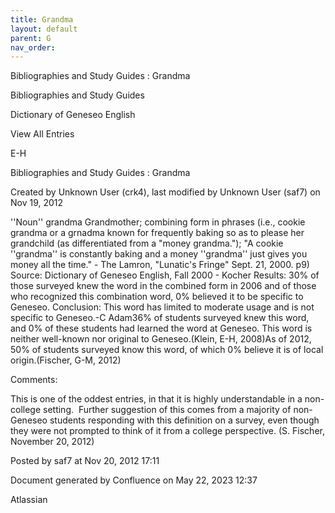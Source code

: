 ```yaml
---
title: Grandma
layout: default
parent: G
nav_order:
---
```


Bibliographies and Study Guides : Grandma

Bibliographies and Study Guides

Dictionary of Geneseo English

View All Entries

E-H

Bibliographies and Study Guides : Grandma

Created by  Unknown User (crk4), last modified by  Unknown User (saf7) on Nov 19, 2012

''Noun'' grandma Grandmother; combining form in phrases (i.e., cookie grandma or a grnadma known for frequently baking so as to please her grandchild (as differentiated from a &quot;money grandma.&quot;); &quot;A cookie ''grandma'' is constantly baking and a money ''grandma'' just gives you money all the time.&quot; - The Lamron, &quot;Lunatic's Fringe&quot; Sept. 21, 2000. p9) Source: Dictionary of Geneseo English, Fall 2000 - Kocher Results: 30% of those surveyed knew the word in the combined form in 2006 and of those who recognized this combination word, 0% believed it to be specific to Geneseo. Conclusion: This word has limited to moderate usage and is not specific to Geneseo.-C Adam36% of students surveyed knew this word, and 0% of these students had learned the word at Geneseo. This word is neither well-known nor original to Geneseo.(Klein, E-H, 2008)As of 2012, 50% of students surveyed know this word, of which 0% believe it is of local origin.(Fischer, G-M, 2012)

Comments:

This is one of the oddest entries, in that it is highly understandable in a non-college setting.  Further suggestion of this comes from a majority of non-Geneseo students responding with this definition on a survey, even though they were not prompted to think of it from a college perspective. (S. Fischer, November 20, 2012)

Posted by saf7 at Nov 20, 2012 17:11

Document generated by Confluence on May 22, 2023 12:37

Atlassian
